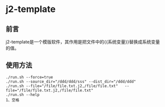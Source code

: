 # j2-template

## 前言

j2-template是一个模版软件，其作用是把文件中的{{系统变量}}替换成系统变量的值。


## 使用方法

```
./run.sh --force=true
./run.sh --source_dir="/ddd/ddd/sss" --dist_dir="/ddd/ddd"
./run.sh --file="/file/file.txt.j2,/file/file.txt"   --file="/file/file.txt.j2,/file/file.txt"
./run.sh --help
1、空格
```


